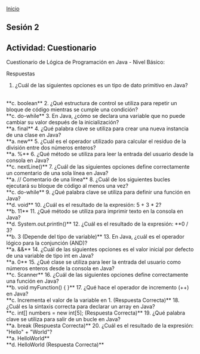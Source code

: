 <!-- No borrar o modificar -->
[Inicio](./index.md)

## Sesión 2


<!-- Su documentación aquí -->

## Actividad: Cuestionario
Cuestionario de Lógica de Programación en Java - Nivel Básico:

Respuestas
1. ¿Cuál de las siguientes opciones es un tipo de dato primitivo en Java?
<br>
**c. boolean**
2. ¿Qué estructura de control se utiliza para repetir un bloque de código mientras se cumple una condición?
<br>
**c. do-while**
3. En Java, ¿cómo se declara una variable que no puede cambiar su valor después de la inicialización?
<br>
**a. final**
4. ¿Qué palabra clave se utiliza para crear una nueva instancia de una clase en Java?
<br>
**a. new**
5. ¿Cuál es el operador utilizado para calcular el residuo de la división entre dos números enteros?
<br>
**a. %**
6. ¿Qué método se utiliza para leer la entrada del usuario desde la consola en Java?
<br>
**c. nextLine()**
7. ¿Cuál de las siguientes opciones define correctamente un comentario de una sola línea en Java?
<br>
**a. // Comentario de una línea**
8. ¿Cuál de los siguientes bucles ejecutará su bloque de código al menos una vez?
<br>
**c. do-while**
9. ¿Qué palabra clave se utiliza para definir una función en Java?
<br>
**d. void**
10. ¿Cuál es el resultado de la expresión: 5 + 3 * 2?
<br>
**b. 11**
11. ¿Qué método se utiliza para imprimir texto en la consola en Java?
<br>
**d. System.out.println()**
12. ¿Cuál es el resultado de la expresión: **0 / 3?
<br>
**b. 3 (Depende del tipo de variable)**
13. En Java, ¿cuál es el operador lógico para la conjunción (AND)?
<br>
**a. &&**
14. ¿Cuál de las siguientes opciones es el valor inicial por defecto de una variable de tipo int en Java?
<br>
**a. 0**
15. ¿Qué clase se utiliza para leer la entrada del usuario como números enteros desde la consola en Java?
<br>
**c. Scanner**
16. ¿Cuál de las siguientes opciones define correctamente una función en Java?
<br>
**b. void myFunction() { }**
17. ¿Qué hace el operador de incremento (++) en Java?
<br>
**c. Incrementa el valor de la variable en 1. (Respuesta Correcta)**
18. ¿Cuál es la sintaxis correcta para declarar un array en Java?
<br>
**c. int[] numbers = new int[5]; (Respuesta Correcta)**
19. ¿Qué palabra clave se utiliza para salir de un bucle en Java?
<br>
**a. break (Respuesta Correcta)**
20. ¿Cuál es el resultado de la expresión: "Hello" + "World"?
<br>
**a. HelloWorld**
<br>
**d. HelloWorld (Respuesta Correcta)**